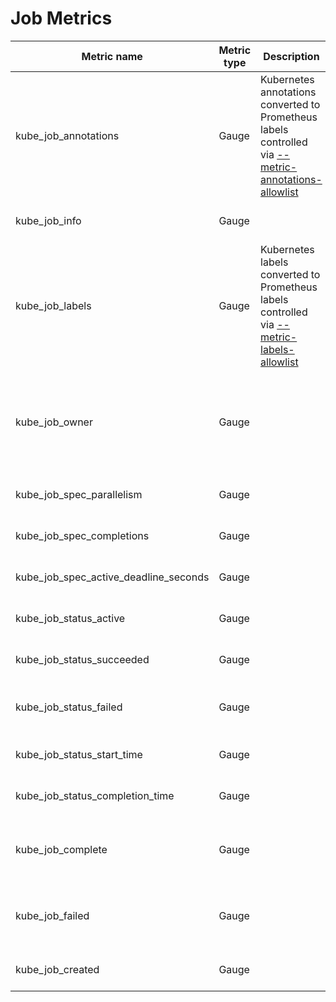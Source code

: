 # Job Metrics

| Metric name                           | Metric type | Description                                                                                                               | Labels/tags                                                                                                                                                                                                 | Status       |
| ------------------------------------- | ----------- | ------------------------------------------------------------------------------------------------------------------------- | ----------------------------------------------------------------------------------------------------------------------------------------------------------------------------------------------------------- | ------------ |
| kube_job_annotations                  | Gauge       | Kubernetes annotations converted to Prometheus labels controlled via [--metric-annotations-allowlist](../../developer/cli-arguments.md) | `job_name`=&lt;job-name&gt; <br> `namespace`=&lt;job-namespace&gt; <br> `annotation_JOB_ANNOTATION`=&lt;JOB_ANNOTATION&gt;                                                                                  | EXPERIMENTAL |
| kube_job_info                         | Gauge       |                                                                                                                           | `job_name`=&lt;job-name&gt; <br> `namespace`=&lt;job-namespace&gt;                                                                                                                                          | STABLE       |
| kube_job_labels                       | Gauge       | Kubernetes labels converted to Prometheus labels controlled via [--metric-labels-allowlist](../../developer/cli-arguments.md)           | `job_name`=&lt;job-name&gt; <br> `namespace`=&lt;job-namespace&gt; <br> `label_JOB_LABEL`=&lt;JOB_LABEL&gt;                                                                                                 | STABLE       |
| kube_job_owner                        | Gauge       |                                                                                                                           | `job_name`=&lt;job-name&gt; <br> `namespace`=&lt;job-namespace&gt; <br> `owner_kind`=&lt;owner kind&gt; <br> `owner_name`=&lt;owner name&gt; <br> `owner_is_controller`=&lt;whether owner is controller&gt; | STABLE       |
| kube_job_spec_parallelism             | Gauge       |                                                                                                                           | `job_name`=&lt;job-name&gt; <br> `namespace`=&lt;job-namespace&gt;                                                                                                                                          | STABLE       |
| kube_job_spec_completions             | Gauge       |                                                                                                                           | `job_name`=&lt;job-name&gt; <br> `namespace`=&lt;job-namespace&gt;                                                                                                                                          | STABLE       |
| kube_job_spec_active_deadline_seconds | Gauge       |                                                                                                                           | `job_name`=&lt;job-name&gt; <br> `namespace`=&lt;job-namespace&gt;                                                                                                                                          | STABLE       |
| kube_job_status_active                | Gauge       |                                                                                                                           | `job_name`=&lt;job-name&gt; <br> `namespace`=&lt;job-namespace&gt;                                                                                                                                          | STABLE       |
| kube_job_status_succeeded             | Gauge       |                                                                                                                           | `job_name`=&lt;job-name&gt; <br> `namespace`=&lt;job-namespace&gt;                                                                                                                                          | STABLE       |
| kube_job_status_failed                | Gauge       |                                                                                                                           | `job_name`=&lt;job-name&gt; <br> `namespace`=&lt;job-namespace&gt; <br> `reason`=&lt;failure reason&gt;                                                                                                     | STABLE       |
| kube_job_status_start_time            | Gauge       |                                                                                                                           | `job_name`=&lt;job-name&gt; <br> `namespace`=&lt;job-namespace&gt;                                                                                                                                          | STABLE       |
| kube_job_status_completion_time       | Gauge       |                                                                                                                           | `job_name`=&lt;job-name&gt; <br> `namespace`=&lt;job-namespace&gt;                                                                                                                                          | STABLE       |
| kube_job_complete                     | Gauge       |                                                                                                                           | `job_name`=&lt;job-name&gt; <br> `namespace`=&lt;job-namespace&gt; <br> `condition`=&lt;true\|false\|unknown&gt;                                                                                            | STABLE       |
| kube_job_failed                       | Gauge       |                                                                                                                           | `job_name`=&lt;job-name&gt; <br> `namespace`=&lt;job-namespace&gt; <br> `condition`=&lt;true\|false\|unknown&gt;                                                                                            | STABLE       |
| kube_job_created                      | Gauge       |                                                                                                                           | `job_name`=&lt;job-name&gt; <br> `namespace`=&lt;job-namespace&gt;                                                                                                                                          | STABLE       |
